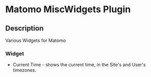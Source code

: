 # Matomo MiscWidgets Plugin

## Description
Various Widgets for Matomo

### Widget
- Current Time - shows the current time, in the Site's and User's timezones.
